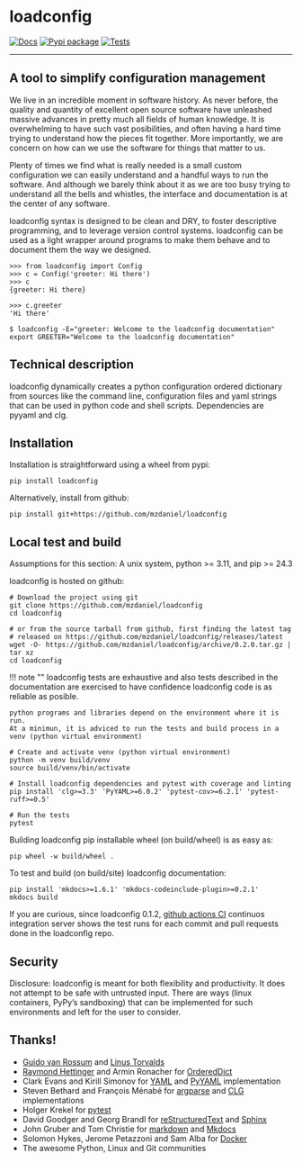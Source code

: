# loadconfig

[![Docs](https://readthedocs.org/projects/loadconfig/badge/?version=latest&style=flat)](https://loadconfig.readthedocs.org)
[![Pypi package](https://img.shields.io/pypi/pyversions/loadconfig.svg)](https://pypi.python.org/pypi/loadconfig)
[![Tests](https://github.com/mzdaniel/loadconfig/actions/workflows/release.yml/badge.svg)](https://github.com/mzdaniel/loadconfig/actions/workflows/release.yml)

---


## A tool to simplify configuration management

We live in an incredible moment in software history. As never before, the
quality and quantity of excellent open source software have unleashed massive
advances in pretty much all fields of human knowledge. It is overwhelming to
have such vast posibilities, and often having a hard time trying to understand
how the pieces fit together. More importantly, we are concern on how can we use
the software for things that matter to us.

Plenty of times we find what is really needed is a small custom configuration
we can easily understand and a handful ways to run the software. And although
we barely think about it as we are too busy trying to understand all the bells
and whistles, the interface and documentation is at the center of any software.

loadconfig syntax is designed to be clean and DRY, to foster descriptive
programming, and to leverage version control systems. loadconfig can be used
as a light wrapper around programs to make them behave and to document them
the way we designed.

    >>> from loadconfig import Config
    >>> c = Config('greeter: Hi there')
    >>> c
    {greeter: Hi there}

    >>> c.greeter
    'Hi there'

    $ loadconfig -E="greeter: Welcome to the loadconfig documentation"
    export GREETER="Welcome to the loadconfig documentation"


## Technical description

loadconfig dynamically creates a python configuration ordered dictionary from
sources like the command line, configuration files and yaml strings that can
be used in python code and shell scripts. Dependencies are pyyaml and clg.


## Installation

Installation is straightforward using a wheel from pypi:

    pip install loadconfig

Alternatively, install from github:

    pip install git+https://github.com/mzdaniel/loadconfig


## Local test and build

Assumptions for this section: A unix system, python >= 3.11, and pip >= 24.3

loadconfig is hosted on github:

    # Download the project using git
    git clone https://github.com/mzdaniel/loadconfig
    cd loadconfig

    # or from the source tarball from github, first finding the latest tag
    # released on https://github.com/mzdaniel/loadconfig/releases/latest
    wget -O- https://github.com/mzdaniel/loadconfig/archive/0.2.0.tar.gz | tar xz
    cd loadconfig

!!! note ""
	loadconfig tests are exhaustive and also tests described in the documentation
	are exercised to have confidence loadconfig code is as reliable as posible.

	python programs and libraries depend on the environment where it is run.
	At a minimun, it is adviced to run the tests and build process in a
	venv (python virtual environment)

<!-- -->

    # Create and activate venv (python virtual environment)
    python -m venv build/venv
    source build/venv/bin/activate

    # Install loadconfig dependencies and pytest with coverage and linting
    pip install 'clg>=3.3' 'PyYAML>=6.0.2' 'pytest-cov>=6.2.1' 'pytest-ruff>=0.5'

    # Run the tests
    pytest


Building loadconfig pip installable wheel (on build/wheel) is as easy as:

    pip wheel -w build/wheel .


To test and build (on build/site) loadconfig documentation:

    pip install 'mkdocs>=1.6.1' 'mkdocs-codeinclude-plugin>=0.2.1'
    mkdocs build

If you are curious, since loadconfig 0.1.2, [github actions CI][] continuos integration
server shows the test runs for each commit and pull requests done in the loadconfig repo.

[github actions CI]: https://github.com/mzdaniel/loadconfig/actions/workflows/test.yml


## Security

Disclosure: loadconfig is meant for both flexibility and productivity.
It does not attempt to be safe with untrusted input. There are ways (linux
containers, PyPy’s sandboxing) that can be implemented for such environments
and left for the user to consider.


## Thanks!

* [Guido van Rossum][] and [Linus Torvalds][]
* [Raymond Hettinger][] and Armin Ronacher for [OrderedDict][]
* Clark Evans and Kirill Simonov for [YAML][] and [PyYAML][] implementation
* Steven Bethard and François Ménabé for [argparse][] and [CLG][] implementations
* Holger Krekel for [pytest][]
* David Goodger and Georg Brandl for [reStructuredText][] and [Sphinx][]
* John Gruber and Tom Christie for [markdown][] and [Mkdocs][]
* Solomon Hykes, Jerome Petazzoni and Sam Alba for [Docker][]
* The awesome Python, Linux and Git communities


[Guido van Rossum]: http://en.wikipedia.org/wiki/Guido_van_Rossum
[Linus Torvalds]: http://en.wikipedia.org/wiki/Linus_Torvalds
[Raymond Hettinger]: https://www.youtube.com/watch?v=p33CVV29OG8
[yaml]: https://yaml.org/spec/1.1
[pyyaml]: http://pyyaml.org/wiki/PyYAMLDocumentation
[OrderedDict]: https://www.python.org/dev/peps/pep-0372
[argparse]: https://docs.python.org/3/library/argparse.html
[CLG]: https://clg.readthedocs.org
[docker]: https://www.docker.com
[pytest]: https://docs.pytest.org
[reStructuredText]: http://sphinx-doc.org/rest.html
[Sphinx]: http://sphinx-doc.org/tutorial.html
[markdown]: https://daringfireball.net/projects/markdown
[Mkdocs]: https://www.mkdocs.org
